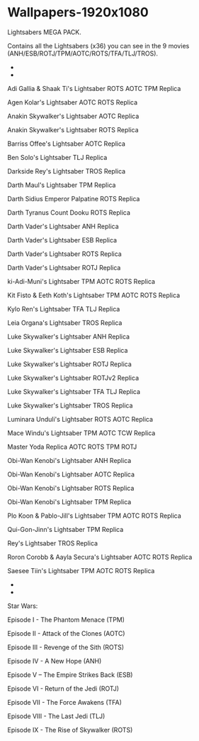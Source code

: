 # Wallpapers-1920x1080

Lightsabers MEGA PACK.

Contains all the Lightsabers (x36) you can see in the 9 movies (ANH/ESB/ROTJ/TPM/AOTC/ROTS/TFA/TLJ/TROS).

*
*

Adi Gallia & Shaak Ti's Lightsaber ROTS AOTC TPM Replica

Agen Kolar's Lightsaber AOTC ROTS Replica

Anakin Skywalker's Lightsaber AOTC Replica

Anakin Skywalker's Lightsaber ROTS Replica

Barriss Offee's Lightsaber AOTC Replica

Ben Solo's Lightsaber TLJ Replica

Darkside Rey's Lightsaber TROS Replica

Darth Maul's Lightsaber TPM Replica

Darth Sidius Emperor Palpatine ROTS Replica

Darth Tyranus Count Dooku ROTS Replica

Darth Vader's Lightsaber ANH Replica

Darth Vader's Lightsaber ESB Replica

Darth Vader's Lightsaber ROTS Replica

Darth Vader's Lightsaber ROTJ Replica

ki-Adi-Muni's Lightsaber TPM AOTC ROTS Replica

Kit Fisto & Eeth Koth's Lightsaber TPM AOTC ROTS Replica

Kylo Ren's Lightsaber TFA TLJ Replica

Leia Organa's Lightsaber TROS Replica

Luke Skywalker's Lightsaber ANH Replica

Luke Skywalker's Lightsaber ESB Replica

Luke Skywalker's Lightsaber ROTJ Replica

Luke Skywalker's Lightsaber ROTJv2 Replica

Luke Skywalker's Lightsaber TFA TLJ Replica

Luke Skywalker's Lightsaber TROS Replica

Luminara Unduli's Lightsaber ROTS AOTC Replica

Mace Windu's Lightsaber TPM AOTC TCW Replica

Master Yoda Replica AOTC ROTS TPM ROTJ

Obi-Wan Kenobi's Lightsaber ANH Replica

Obi-Wan Kenobi's Lightsaber AOTC Replica

Obi-Wan Kenobi's Lightsaber ROTS Replica

Obi-Wan Kenobi's Lightsaber TPM Replica

Plo Koon & Pablo-Jill's Lightsaber TPM AOTC ROTS Replica

Qui-Gon-Jinn's Lightsaber TPM Replica

Rey's Lightsaber TROS Replica

Roron Corobb & Aayla Secura's Lightsaber AOTC ROTS Replica

Saesee Tiin's Lightsaber TPM AOTC ROTS Replica

*
*

Star Wars: 

Episode I - The Phantom Menace (TPM)

Episode II - Attack of the Clones (AOTC)

Episode III - Revenge of the Sith (ROTS)

Episode IV - A New Hope (ANH)

Episode V – The Empire Strikes Back (ESB)

Episode VI - Return of the Jedi (ROTJ)

Episode VII - The Force Awakens (TFA)

Episode VIII - The Last Jedi (TLJ)

Episode IX - The Rise of Skywalker (ROTS)
